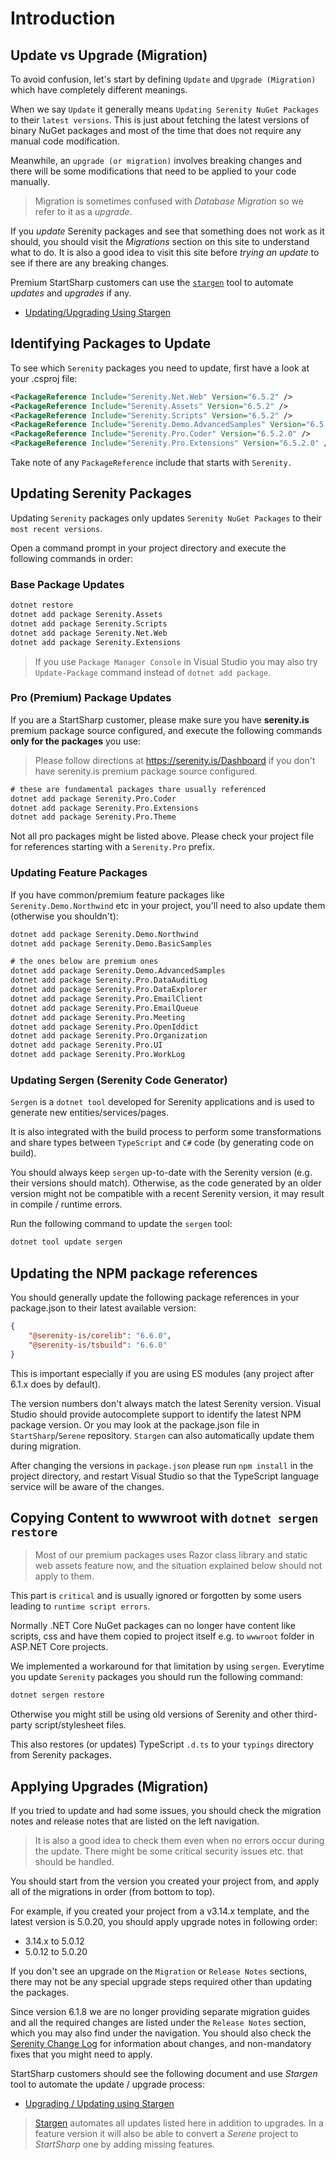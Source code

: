 # Introduction

## Update vs Upgrade (Migration)

To avoid confusion, let's start by defining `Update` and `Upgrade (Migration)` which have completely different meanings. 

When we say `Update` it generally means `Updating Serenity NuGet Packages` to their `latest versions`. This is just about fetching the latest versions of binary NuGet packages and most of the time that does not require any manual code modification.

Meanwhile, an `upgrade (or migration)` involves breaking changes and there will be some modifications that need to be applied to your code manually. 

> Migration is sometimes confused with *Database Migration* so we refer to it as a *upgrade*.

If you *update* Serenity packages and see that something does not work as it should, you should visit the *Migrations* section on this site to understand what to do. It is also a good idea to visit this site before *trying an update* to see if there are any breaking changes.

Premium StartSharp customers can use the [`stargen`](stargen.md) tool to automate *updates* and *upgrades* if any.

* [Updating/Upgrading Using Stargen](stargen.md)

## Identifying Packages to Update

To see which `Serenity` packages you need to update, first have a look at your .csproj file:

```xml
<PackageReference Include="Serenity.Net.Web" Version="6.5.2" />
<PackageReference Include="Serenity.Assets" Version="6.5.2" />
<PackageReference Include="Serenity.Scripts" Version="6.5.2" />
<PackageReference Include="Serenity.Demo.AdvancedSamples" Version="6.5.2.0" />
<PackageReference Include="Serenity.Pro.Coder" Version="6.5.2.0" />
<PackageReference Include="Serenity.Pro.Extensions" Version="6.5.2.0" />
```

Take note of any `PackageReference` include that starts with `Serenity.`

## Updating Serenity Packages

Updating `Serenity` packages only updates `Serenity NuGet Packages` to their `most recent versions`.

Open a command prompt in your project directory and execute the following commands in order:

### Base Package Updates

```cmd
dotnet restore
dotnet add package Serenity.Assets
dotnet add package Serenity.Scripts
dotnet add package Serenity.Net.Web
dotnet add package Serenity.Extensions
```

> If you use `Package Manager Console` in Visual Studio you may also try `Update-Package` command instead of `dotnet add package`.

### Pro (Premium) Package Updates

If you are a StartSharp customer, please make sure you have **serenity.is** premium package source configured, and execute the following commands **only for the packages** you use:

> Please follow directions at https://serenity.is/Dashboard if you don't have serenity.is premium package source configured.

```bat
# these are fundamental packages thare usually referenced
dotnet add package Serenity.Pro.Coder
dotnet add package Serenity.Pro.Extensions
dotnet add package Serenity.Pro.Theme
```

Not all pro packages might be listed above. Please check your project file for references starting with a `Serenity.Pro` prefix.

### Updating Feature Packages

If you have common/premium feature packages like `Serenity.Demo.Northwind` etc in your project, you'll need to also update them (otherwise you shouldn't):

```cmd
dotnet add package Serenity.Demo.Northwind
dotnet add package Serenity.Demo.BasicSamples

# the ones below are premium ones
dotnet add package Serenity.Demo.AdvancedSamples
dotnet add package Serenity.Pro.DataAuditLog
dotnet add package Serenity.Pro.DataExplorer
dotnet add package Serenity.Pro.EmailClient
dotnet add package Serenity.Pro.EmailQueue
dotnet add package Serenity.Pro.Meeting
dotnet add package Serenity.Pro.OpenIddict
dotnet add package Serenity.Pro.Organization
dotnet add package Serenity.Pro.UI
dotnet add package Serenity.Pro.WorkLog
```

### Updating Sergen (Serenity Code Generator)

`Sergen` is a `dotnet tool` developed for Serenity applications and is used to generate new entities/services/pages. 

It is also integrated with the build process to perform some transformations and share types between `TypeScript` and `C#` code (by generating code on build).

You should always keep `sergen` up-to-date with the Serenity version (e.g. their versions should match). Otherwise, as the code generated by an older version might not be compatible with a recent Serenity version, it may result in compile / runtime errors.

Run the following command to update the `sergen` tool:

```cmd
dotnet tool update sergen
```

## Updating the NPM package references

You should generally update the following package references in your package.json to their latest available version:

```json
{
    "@serenity-is/corelib": "6.6.0",
    "@serenity-is/tsbuild": "6.6.0"
}
```

This is important especially if you are using ES modules (any project after 6.1.x does by default).

The version numbers don't always match the latest Serenity version. Visual Studio should provide autocomplete support to identify the latest NPM package version. Or you may look at the package.json file in `StartSharp`/`Serene` repository. `Stargen` can also automatically update them during migration.

After changing the versions in `package.json` please run `npm install` in the project directory, and restart Visual Studio so that the TypeScript language service will be aware of the changes.

## Copying Content to wwwroot with `dotnet sergen restore`

> Most of our premium packages uses Razor class library and static web assets feature now, and the situation explained below should not apply to them.

This part is `critical` and is usually ignored or forgotten by some users leading to `runtime script errors`. 

Normally .NET Core NuGet packages can no longer have content like scripts, css and have them copied to project itself e.g. to `wwwroot` folder in ASP.NET Core projects. 

We implemented a workaround for that limitation by using `sergen`. Everytime you update `Serenity` packages you should run the following command:

```cmd
dotnet sergen restore
```

Otherwise you might still be using old versions of Serenity and other third-party script/stylesheet files. 

This also restores (or updates) TypeScript `.d.ts` to your `typings` directory from Serenity packages.

## Applying Upgrades (Migration)

If you tried to update and had some issues, you should check the migration notes and release notes that are listed on the left navigation. 

> It is also a good idea to check them even when no errors occur during the update. There might be some critical security issues etc. that should be handled.

You should start from the version you created your project from, and apply all of the migrations in order (from bottom to top).

For example, if you created your project from a v3.14.x template, and the latest version is 5.0.20, you should apply upgrade notes in following order:

* 3.14.x to 5.0.12
* 5.0.12 to 5.0.20

If you don't see an upgrade on the `Migration` or `Release Notes` sections, there may not be any special upgrade steps required other than updating the packages. 

Since version 6.1.8 we are no longer providing separate migration guides and all the required changes are listed under the `Release Notes` section, which you may also find under the navigation. You should also check the [Serenity Change Log](https://github.com/serenity-is/Serenity/blob/master/CHANGELOG.md) for information about changes, and non-mandatory fixes that you might need to apply.

StartSharp customers should see the following document and use *Stargen* tool to automate the update / upgrade process:

* [Upgrading / Updating using Stargen](stargen.md)

> [Stargen](stargen.md) automates all updates listed here in addition to upgrades. In a feature version it will also be able to convert a *Serene* project to *StartSharp* one by adding missing features.

